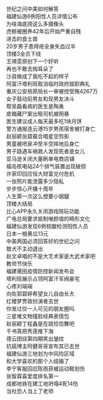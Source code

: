 世纪之问中美如何解答  
福建仙游6例阳性人员详情公布  
为啥海底捞这么多摄像头  
虎鲸被圈养42年后开始严重自残  
进击的食土兽  
20岁男子患痔疮全身失血过半  
顶楼3全员下线  
王靖雯原创下一个好听  
再也不敢去掏耳朵了  
沙县做成了我吃不起的样子  
阿富汗塔利班取消临时政府就职典礼  
重庆公安局原局长一审被控受贿4267万  
女子鼓动前男友和现男友决斗  
帮吴磊看病的医生是陶勇  
皮箱藏尸案出租司机被网暴  
医生建议成人每天最多吃1块月饼  
警方通报连云港15岁男孩宿舍被打身亡  
赵丽颖张碧晨合唱星空剪影  
男童被喷泉冲至半空摔地后身亡  
男子路遇车祸救人发现死者是女儿  
亚马逊关闭大量刷单电商店铺  
福岛核电站24个排气装置出现破损  
许家印回应恒大财富兑付危机  
一张照片能泄露多少隐私  
步步惊心开播十周年  
人生第一次这么想要小钢腿  
顶楼大结局  
比心APP永久关闭游戏陪玩功能  
广电总局要求抵制唯颜值的畸形文化  
福建仙游发现6例核酸检测阳性人员  
日本一根黄瓜13元  
中美两国必须回答好的世纪之问  
敖犬不主动退出  
赵文卓唱的不是大艺术家是大武术家吧  
教师节快乐  
福建莆田疫情防控新闻发布会  
塔利班展示占领阿富汗军阀豪宅  
心疼刘端端  
向佐郭碧婷希望女儿自由长大  
红楼梦贾政扮演者去世  
你发过仅一人可见的朋友圈吗  
三星堆文物撞脸经典表情包  
赵丽颖丁程鑫是在跳恰恰舞吧  
千书真把秀莲推下海  
德云团综第四期笑出皱纹  
抗癌博主阿健哥哥宣布其已去世  
福建仙游三地划为中风险区域  
和大学喜欢的那个人结婚了  
李宁客服回应陈雨菲被运动鞋划伤  
张智霖喜爱度排名第一  
成都地铁在建工地坍塌4死14伤  
当社恐人当上了老师  
